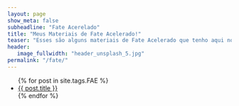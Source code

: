 ```yaml
---
layout: page
show_meta: false
subheadline: "Fate Acerelado"
title: "Meus Materiais de Fate Acelerado!"
teaser: "Esses são alguns materiais de Fate Acelerado que tenho aqui nos meus cacarecos. Fique a vontade para se Servir"
header:
   image_fullwidth: "header_unsplash_5.jpg"
permalink: "/fate/"
---
```

<ul>
    {% for post in site.tags.FAE %}
    <li><a href="{{ site.url }}{{ post.url }}">{{ post.title }}</a></li>
    {% endfor %}
</ul>
